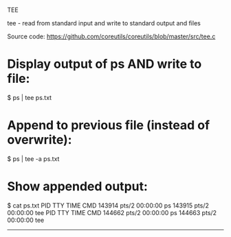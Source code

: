 TEE

tee - read from standard input and write to standard output and files

Source code: https://github.com/coreutils/coreutils/blob/master/src/tee.c

# Display output of ps AND write to file:
$ ps | tee ps.txt

# Append to previous file (instead of overwrite):
$ ps | tee -a ps.txt

# Show appended output:
$ cat ps.txt
    PID TTY          TIME CMD
 143914 pts/2    00:00:00 ps
 143915 pts/2    00:00:00 tee
    PID TTY          TIME CMD
 144662 pts/2    00:00:00 ps
 144663 pts/2    00:00:00 tee

---